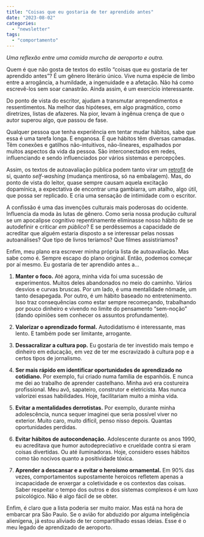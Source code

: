```yaml
---
title: "Coisas que eu gostaria de ter aprendido antes"
date: "2023-08-02"
categories: 
  - "newsletter"
tags: 
  - "comportamento"
---
```


_Uma reflexão entre uma comida murcha de aeroporto e outra._

Quem é que não gosta de textos do estilo “coisas que eu gostaria de ter aprendido antes”? É um gênero literário único. Vive numa espécie de limbo entre a arrogância, a humildade, a ingenuidade e a afetação. Não há como escrevê-los sem soar canastrão. Ainda assim, é um exercício interessante.

Do ponto de vista do escritor, ajudam a transmutar arrependimentos e ressentimentos. Na melhor das hipóteses, em algo pragmático, como diretrizes, listas de afazeres. Na pior, levam à ingênua crença de que o autor superou algo, que passou de fase.

Qualquer pessoa que tenha experiência em tentar mudar hábitos, sabe que essa é uma tarefa longa. E enganosa. É que hábitos têm diversas camadas. Têm conexões e gatilhos não-intuitivos, não-lineares, espalhados por muitos aspectos da vida da pessoa. São interconectados em redes, influenciando e sendo influenciados por vários sistemas e percepções.

Assim, os textos de autoavaliação pública podem tanto virar um [retrofit](https://pt.wikipedia.org/wiki/Retrofit) de si, quanto _self-washing_ (mudança mentirosa, só na embalagem). Mas, do ponto de vista do leitor, quase sempre causam aquela excitação dopamínica, a expectativa de encontrar uma gambiarra, um atalho, algo útil, que possa ser replicado. E cria uma sensação de intimidade com o escritor.

A confissão é uma das invenções culturais mais poderosas do ocidente. Influencia da moda às lutas de gênero. Como seria nossa produção cultural se um apocalipse cognitivo repentinamente eliminasse nosso hábito de se autodefinir e criticar _em público_? E se perdêssemos a capacidade de acreditar que alguém estaria disposto a se interessar pelas nossas autoanálises? Que tipo de livros teríamos? Que filmes assistiríamos?

Enfim, meu plano era escrever minha própria lista de autoavaliação. Mas sabe como é. Sempre escapo do plano original. Então, podemos começar por aí mesmo. Eu gostaria de ter aprendido antes a…

1. **Manter o foco.** Até agora, minha vida foi uma sucessão de experimentos. Muitos deles abandonados no meio do caminho. Vários desvios e curvas bruscas. Por um lado, é uma mentalidade nômade, um tanto desapegada. Por outro, é um hábito baseado no entretenimento. Isso traz consequências como estar sempre recomeçando, trabalhando por pouco dinheiro e vivendo no limite do pensamento “sem-noção” (dando opiniões sem conhecer os assuntos profundamente).
    
2. **Valorizar o aprendizado formal.** Autodidatismo é interessante, mas lento. E também pode ser limitante, arrogante.
    
3. **Dessacralizar a cultura pop.** Eu gostaria de ter investido mais tempo e dinheiro em educação, em vez de ter me escravizado à cultura pop e a certos tipos de jornalismo.
    
4. **Ser mais rápido em identificar oportunidades de aprendizado no cotidiano.** Por exemplo, fui criado numa família de espanhóis. E nunca me dei ao trabalho de aprender castelhano. Minha avó era costureira profissional. Meu avô, sapateiro, construtor e eletricista. Mas nunca valorizei essas habilidades. Hoje, facilitariam muito a minha vida.
    
5. **Evitar a mentalidades derrotistas.** Por exemplo, durante minha adolescência, nunca sequer imaginei que seria possível viver no exterior. Muito caro, muito difícil, penso nisso depois. Quantas oportunidades perdidas.
    
6. **Evitar hábitos de autocondenação.** Adolescente durante os anos 1990, eu acreditava que humor autodepreciativo e crueldade contra si eram coisas divertidas. Ou até iluminadoras. Hoje, considero esses hábitos como tão nocivos quanto a positividade tóxica.
    
7. **Aprender a descansar e a evitar o heroísmo ornamental.** Em 90% das vezes, comportamentos supostamente heroicos refletem apenas a incapacidade de enxergar a coletividade e os contextos das coisas. Saber respeitar o tempo dos outros e dos sistemas complexos é um luxo psicológico. Não é algo fácil de se obter.
    

Enfim, é claro que a lista poderia ser muito maior. Mas está na hora de embarcar pra São Paulo. Se o avião for abduzido por alguma inteligência alienígena, já estou aliviado de ter compartilhado essas ideias. Esse é o meu legado de aprendizado de aeroporto.
